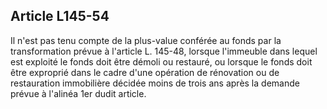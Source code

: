 Article L145-54
----
Il n'est pas tenu compte de la plus-value conférée au fonds par la
transformation prévue à l'article L. 145-48, lorsque l'immeuble dans lequel est
exploité le fonds doit être démoli ou restauré, ou lorsque le fonds doit être
exproprié dans le cadre d'une opération de rénovation ou de restauration
immobilière décidée moins de trois ans après la demande prévue à l'alinéa 1er
dudit article.
